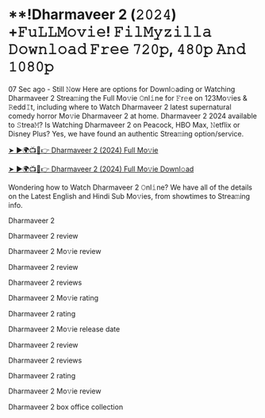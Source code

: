 # **!Dharmaveer 2 (𝟸𝟶𝟸𝟺) +𝙵𝚞𝙻𝙻𝙼𝚘𝚟𝚒𝚎! 𝙵𝚒𝚕𝙼𝚢𝚣𝚒𝚕𝚕𝚊 𝙳𝚘𝚠𝚗𝚕𝚘𝚊𝚍 𝙵𝚛𝚎𝚎 𝟽𝟸𝟶𝚙, 𝟺𝟾𝟶𝚙 𝙰𝚗𝚍 𝟷𝟶𝟾𝟶𝚙

07 Sec ago - Still 𝙽ow Here are options for Downl𝚘ading or Watching Dharmaveer 2 Strea𝚖ing the Full Mo𝚟ie 𝙾nl𝚒ne for 𝙵r𝚎e on 123Mo𝚟ies & 𝚁edd𝙸t, including where to Watch Dharmaveer 2 latest supernatural comedy horror Mo𝚟ie Dharmaveer 2 at home. Dharmaveer 2 2024 available to 𝚂trea𝙼? Is Watching Dharmaveer 2 on Peacock, HBO Max, 𝙽etflix or Disney Plus? Yes, we have found an authentic Strea𝚖ing option/service.

[➤ ►🌍📺📱👉 Dharmaveer 2 (2024) Full Mo𝚟ie](https://reurl.cc/LlKEgL)

[➤ ►🌍📺📱👉 Dharmaveer 2 (2024) Full Mo𝚟ie Downl𝚘ad](https://reurl.cc/LlKEgL)

Wondering how to Watch Dharmaveer 2 𝙾nl𝚒ne? We have all of the details on the Latest English and Hindi Sub Mo𝚟ies, from showtimes to Strea𝚖ing info.

Dharmaveer 2

Dharmaveer 2 review

Dharmaveer 2 Mo𝚟ie review

Dharmaveer 2 review

Dharmaveer 2 reviews

Dharmaveer 2 Mo𝚟ie rating

Dharmaveer 2 rating

Dharmaveer 2 Mo𝚟ie release date

Dharmaveer 2 review

Dharmaveer 2 reviews

Dharmaveer 2 rating

Dharmaveer 2 Mo𝚟ie review

Dharmaveer 2 box office collection
